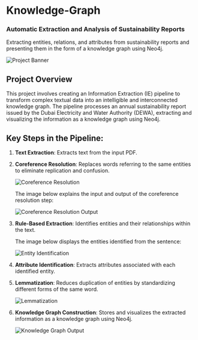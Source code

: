 # Knowledge-Graph
### Automatic Extraction and Analysis of Sustainability Reports
Extracting entities, relations, and attributes from sustainability reports and presenting them in the form of a knowledge graph using Neo4j.

![Project Banner](https://github.com/Laya-Shree/Knowledge-Graph/assets/113045112/your-banner-image.png)

## Project Overview

This project involves creating an Information Extraction (IE) pipeline to transform complex textual data into an intelligible and interconnected knowledge graph. The pipeline processes an annual sustainability report issued by the Dubai Electricity and Water Authority (DEWA), extracting and visualizing the information as a knowledge graph using Neo4j.

## Key Steps in the Pipeline:

1. **Text Extraction**: Extracts text from the input PDF.

2. **Coreference Resolution**: Replaces words referring to the same entities to eliminate replication and confusion.

   ![Coreference Resolution](https://github.com/Laya-Shree/Knowledge-Graph/assets/113045112/e7f7ac44-d279-437f-bd61-01ed1b381ee2)

   The image below explains the input and output of the coreference resolution step:

   ![Coreference Resolution Output](https://github.com/Laya-Shree/Knowledge-Graph/assets/113045112/d62befaf-f197-4384-86c5-d9bddfd4bef0)

3. **Rule-Based Extraction**: Identifies entities and their relationships within the text.

   The image below displays the entities identified from the sentence:

   ![Entity Identification](https://github.com/Laya-Shree/Knowledge-Graph/assets/113045112/03aed43f-8dbf-405f-a613-4462ad153677)

4. **Attribute Identification**: Extracts attributes associated with each identified entity.

5. **Lemmatization**: Reduces duplication of entities by standardizing different forms of the same word.

   ![Lemmatization](https://github.com/Laya-Shree/Knowledge-Graph/assets/113045112/76fcdb01-abfd-48c0-97e7-f615dc27fbdb)

6. **Knowledge Graph Construction**: Stores and visualizes the extracted information as a knowledge graph using Neo4j.

   ![Knowledge Graph Output](https://github.com/Laya-Shree/Knowledge-Graph/assets/113045112/fb3ada27-f8cf-4ee4-b385-090bc50df7aa)

